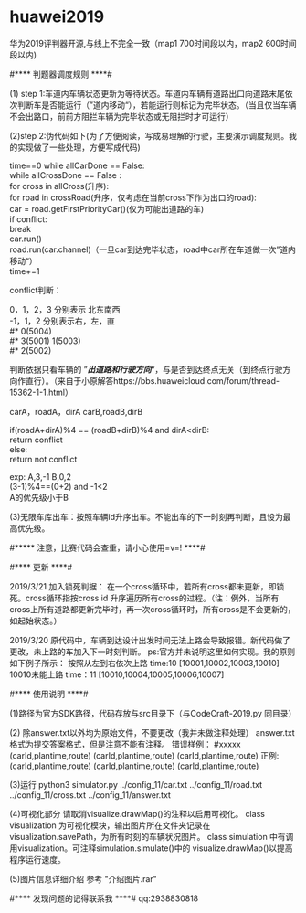 # huawei2019
华为2019评判器开源,与线上不完全一致（map1 700时间段以内，map2 600时间段以内)

#**** 判题器调度规则 ****#

(1) step 1:车道内车辆状态更新为等待状态。车道内车辆有道路出口向道路末尾依次判断车是否能运行（”道内移动“），若能运行则标记为完毕状态。（当且仅当车辆不会出路口，前前方阻拦车辆为完毕状态或无阻拦时才可运行） 

(2)step 2:伪代码如下(为了方便阅读，写成易理解的行驶，主要演示调度规则。我的实现做了一些处理，方便写成代码)

time==0
while allCarDone == False:  
    while allCrossDone == False :  
        for cross in allCross(升序):  
            for road in crossRoad(升序，仅考虑在当前cross下作为出口的road):  
                car = road.getFirstPriorityCar()(仅为可能出道路的车)  
                if conflict:  
                    break  
                car.run()  
                road.run(car.channel)（一旦car到达完毕状态，road中car所在车道做一次”道内移动“）  
   time+=1  


conflict判断：

0，1，2，3 分别表示 北东南西  
-1，1，2 分别表示右，左，直  
#*           0(5004)  
#*   3(5001)         1(5003)  
#*           2(5002)  


判断依据只看车辆的 ”***出道路和行驶方向***“，与是否到达终点无关（到终点行驶方向作直行）。（来自于小原解答https://bbs.huaweicloud.com/forum/thread-15362-1-1.html）

carA，roadA，dirA  carB,roadB,dirB

if(roadA+dirA)%4 == (roadB+dirB)%4 and dirA<dirB:  
    return conflict   
else:    
    return not conflict  

exp:
A,3,-1  B,0,2   
(3-1)%4==(0+2) and -1<2     
A的优先级小于B


(3)无限车库出车：按照车辆id升序出车。不能出车的下一时刻再判断，且设为最高优先级。
            



#***** 注意，比赛代码会查重，请小心使用=v=! ****#


#**** 更新 ****#

2019/3/21
加入锁死判据：
    在一个cross循环中，若所有cross都未更新，即锁死。cross循环指按cross id 升序遍历所有cross的过程。（注：例外，当所有cross上所有道路都更新完毕时，再一次cross循环时，所有cross是不会更新的，如起始状态。）

2019/3/20 
原代码中，车辆到达设计出发时间无法上路会导致报错。新代码做了更改，未上路的车加入下一时刻判断。
ps:官方并未说明这里如何实现。我的原则如下例子所示：
             按照从左到右依次上路
time:10 [10001,10002,10003,10010] 10010未能上路
time：11 [10010,10004,10005,10006,10007]



#**** 使用说明 ****#

(1)路径为官方SDK路径，代码存放与src目录下（与CodeCraft-2019.py 同目录）

(2)
除answer.txt以外均为原始文件，不要更改（我并未做注释处理）
answer.txt格式为提交答案格式，但是注意不能有注释。
错误样例：
#xxxxx
(carId,plantime,route)
(carId,plantime,route)
(carId,plantime,route)
正例:
(carId,plantime,route)
(carId,plantime,route)
(carId,plantime,route)

(3)运行
python3 simulator.py ../config_11/car.txt ../config_11/road.txt ../config_11/cross.txt ../config_11/answer.txt

(4)可视化部分
请取消visualize.drawMap()的注释以启用可视化。
class visualization 为可视化模块，输出图片所在文件夹记录在visualization.savePath，为所有时刻的车辆状况图片。
class simulation 中有调用visualization。可注释simulation.simulate()中的 visualize.drawMap()以提高程序运行速度。

(5)图片信息详细介绍
参考   "介绍图片.rar"

#**** 发现问题的记得联系我 ****#
qq:2938830818
